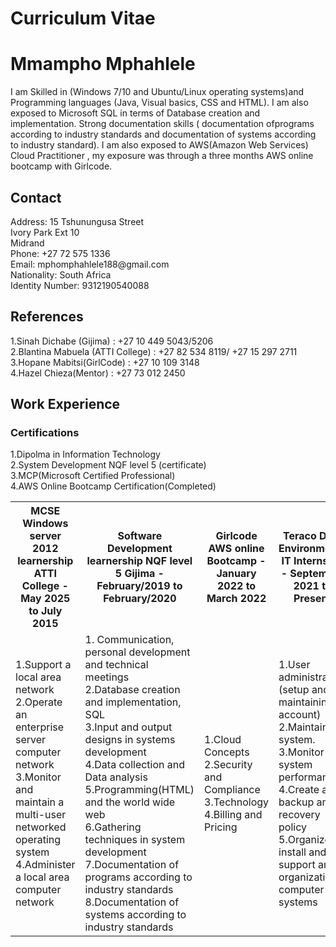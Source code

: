 # Curriculum Vitae
<html>
 <body>
<h1>Mmampho Mphahlele</h1>
  <p>I am Skilled in (Windows 7/10 and Ubuntu/Linux operating systems)and
Programming languages (Java, Visual basics, CSS and HTML). I am also
exposed to Microsoft SQL in terms of Database creation and
implementation. Strong documentation skills ( documentation ofprograms
according to industry standards and documentation of systems according to
industry standard). I am also exposed to AWS(Amazon Web Services) Cloud
Practitioner , my exposure was through a three months AWS online
bootcamp with Girlcode.</p>
  <h2> Contact </h2>
  <p2>Address:</p2>
  <p3>15 Tshunungusa Street<br>
Ivory Park Ext 10<br>
Midrand</p3><br>
  <p4>Phone:
+27 72 575 1336
</p4><br>
  <p5>Email:
mphomphahlele188@gmail.com</p5><br>
  <p6>Nationality: South Africa</p6><br>
  <p7>Identity Number: 9312190540088</p7>
  
  <h2> References</h2>
  <p8>1.Sinah Dichabe (Gijima) : +27 10
   449 5043/5206</p8> <br>
<p9>2.Blantina Mabuela (ATTI
College) : +27 82 534 8119/
 +27 15 297 2711</p9><br>
<p9>3.Hopane Mabitsi(GirlCode) : +27
 10 109 3148</p9><br>
  <p10>4.Hazel Chieza(Mentor) : +27 73 012 2450</p10><br>
  <h2> Work Experience</h2>
 <table>
  <tr>
    <th>MCSE Windows server 2012 learnership ATTI College - May 2025 to July
2015</th>
    <th>Software Development learnership NQF level 5 Gijima - February/2019 to February/2020 </th>
    <th>Girlcode AWS online Bootcamp - January 2022 to March 2022</th>
   <th>Teraco Data Environments IT Internship - September 2021 to Present </th>
  </tr>
  <tr>
   <td>1.Support a local area network<br>
2.Operate an enterprise server computer network<br>
3.Monitor and maintain a multi-user networked operating system<br>
    4.Administer a local area computer network</td>
   <td>
   1. Communication, personal development and technical
meetings<br>
2.Database creation and implementation, SQL<br>
3.Input and output designs in systems development<br>
4.Data collection and Data analysis<br>
5.Programming(HTML) and the world wide web<br>
6.Gathering techniques in system development<br>
7.Documentation of programs according to industry
standards<br>
8.Documentation of systems according to industry standards<br>
   </td>
   <td> 1.Cloud Concepts <br>2.Security and Compliance <br> 3.Technology <br> 4.Billing and Pricing </td> 
   <td>1.User administration (setup and maintaining account)<br>
2.Maintaining system.<br>
3.Monitor system performance.<br>
4.Create a backup and recovery policy<br>
5.Organize, install and support an organization’s computer systems<br>
   </td>
   <h3> Certifications</h3>
   <p12> 1.Dipolma in Information Technology</p12><br>
  <p13> 2.System Development NQF level
   5 (certificate)</p13><br>
<p14>3.MCP(Microsoft Certified
 Professional)</p14><br>
<p15>4.AWS Online Bootcamp
 Certification(Completed)</p15><br>
   
</body>
  
</html>
